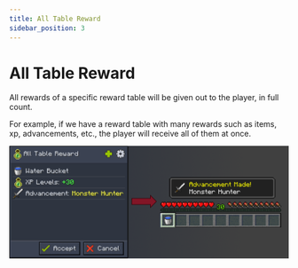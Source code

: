 ```yaml
---
title: All Table Reward
sidebar_position: 3
---
```


# All Table Reward

All rewards of a specific reward table will be given out to the player, in full count.

For example, if we have a reward table with many rewards such as items, xp, advancements, etc., the player will receive all of them at once.

![All table rewards](../../../../../_assets/images/quests/rewards/all-table-reward.png "A loot table with items, xp and an advancement is received in full")
